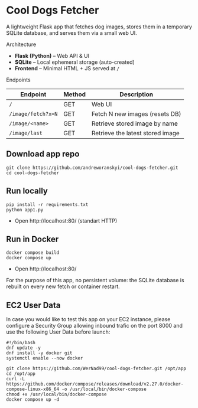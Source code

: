 # Cool Dogs Fetcher

A lightweight Flask app that fetches dog images, stores them in a temporary SQLite database, and serves them via a small web UI.

Architecture
- **Flask (Python)** – Web API & UI  
- **SQLite** – Local ephemeral storage (auto-created)  
- **Frontend** – Minimal HTML + JS served at `/`


Endpoints

| Endpoint | Method | Description |
|-----------|--------|-------------|
| `/` | GET | Web UI |
| `/image/fetch?x=N` | GET | Fetch N new images (resets DB) |
| `/image/<name>` | GET | Retrieve stored image by name |
| `/image/last` | GET | Retrieve the latest stored image |

## Download app repo

```
git clone https://github.com/andreworanskyi/cool-dogs-fetcher.git
cd cool-dogs-fetcher
```

## Run locally

```
pip install -r requirements.txt
python app1.py
``` 
- Open http://localhost:80/ (standart HTTP)

## Run in Docker
``` 
docker compose build
docker compose up
``` 
- Open http://localhost:80/

For the purpose of this app, no persistent volume: the SQLite database is rebuilt on every new fetch or container restart.

## EC2 User Data

In case you would like to test this app on your EC2 instance, please configure a Security Group allowing inbound trafic on the port 8000 and use the following User Data before launch:
```
#!/bin/bash
dnf update -y
dnf install -y docker git
systemctl enable --now docker

git clone https://github.com/WerNad99/cool-dogs-fetcher.git /opt/app
cd /opt/app
curl -L https://github.com/docker/compose/releases/download/v2.27.0/docker-compose-linux-x86_64 -o /usr/local/bin/docker-compose
chmod +x /usr/local/bin/docker-compose
docker compose up -d

```

